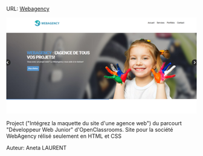 URL:  <a href="https://aneta-laurent.github.io/projet1/" style="text center" target="_blank"
                >Webagency</a>
  

 <img src="Web.png" alt="WebAgency"> 


Project ("Intégrez la maquette du site d'une agence web") du parcourt "Développeur Web Junior" d'OpenClassrooms.</h3>
Site pour la société WebAgency rélisé seulement en HTML et CSS

Auteur: Aneta LAURENT

